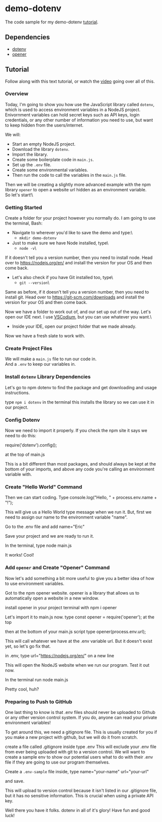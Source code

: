 # demo-dotenv
The code sample for my demo-dotenv [tutorial](https://www.youtube.com/watch?v=0hAahRdB5eA).

## Dependencies
* [dotenv](https://www.npmjs.com/package/dotenv)
* [opener](https://www.npmjs.com/package/opener)

## Tutorial 
Follow along with this text tutorial, or watch the [video](https://www.youtube.com/watch?v=0hAahRdB5eA) going over all of this.

### Overview
Today, I'm going to show you how use the JavaScript library called `dotenv`, which is used to access environment variables in a NodeJS project.\
Enivornment variables can hold secret keys such as API keys, login credentials, or any other number of information you need to use, but want to keep hidden from the users/internet.

We will: 
* Start an empty NodeJS project.
* Download the library `dotenv`.
* Import the library.
* Create some boilerplate code in `main.js`.
* Set up the `.env` file.
* Create some environmental variables.
* Then run the code to call the variables in the `main.js` file.

Then we will be creating a slightly more advanced example with the npm library `opener` to open a website url hidden as an environment variable.\
So let's start!\

### Getting Started
Create a folder for your project however you normally do. I am going to use the terminal, Bash:
* Navigate to wherever you'd like to save the demo and type:\
	* `mkdir demo-dotenv`
* Just to make sure we have Node installed, type\
	* `node -v`\

If it doesn't tell you a version number, then you need to install node. Head over to https://nodejs.org/en/ and install the version for your OS and then come back.
* Let's also check if you have Git installed too, type\
	* `git --version`\

Same as before, if it doesn't tell you a version number, then you need to install git. Head over to https://git-scm.com/downloads and install the version for your OS and then come back.

Now we have a folder to work out of, and our set up out of the way. Let's open our IDE next. I use [VSCodium](https://vscodium.com/), but you can use whatever you want.\
* Inside your IDE, open our project folder that we made already.

Now we have a fresh slate to work with.

### Create Project Files
We will make a `main.js` file to run our code in.\
And a `.env` to keep our variables in.

### Install `dotenv` Library Dependencies

Let's go to npm dotenv to find the package and get downloading and usage instructions.

type `npm i dotenv` in the terminal
this installs the library so we can use it in our project.

### Config Dotenv
Now we need to import it properly. If you check the npm site it says we need to do this:

require('dotenv').config();

at the top of main.js

This is a bit different than most packages, and should always be kept at the bottom of your imports, and above any code you're calling an environment variable with.

### Create "Hello World" Command
Then we can start coding.
Type 
console.log("Hello, " + process.env.name + "!");

This will give us a Hello World type message when we run it. But, first we need to assign our name to the environment variable "name".

Go to the .env file and add
name="Eric"

Save your project and we are ready to run it.

In the terminal, type 
node main.js

It works! Cool!

### Add `opener` and Create "Opener" Command
Now let's add something a bit more useful to give you a better idea of how to use environment variables.

Got to the npm opener website. opener is a library that allows us to automatically open a website in a new window.

install opener in your project terminal with
npm i opener

Let's import it to main.js now.
type 
const opener = require('opener');
at the top

then at the bottom of your main.js script type
opener(process.env.url);

This will call whatever we have at the .env variable url. But it doesn't exist yet, so let's go fix that.

in .env, type
url="https://nodejs.org/en/"
on a new line

This will open the NodeJS website when we run our program. Test it out now.

In the terminal run
node main.js

Pretty cool, huh?
### Preparing to Push to GitHub
One last thing to know is that .env files should never be uploaded to Github or any other version control system. If you do, anyone can read your private environment variables!

To get around this, we need a gitignore file. This is usually created for you if you make a new project with github, but we will do it from scratch.

create a file called .gitignore
inside type .env
This will exclude your .env file from ever being uploaded with git to a version control. 
We will want to create a sample env to show our potential users what to do with their .env file if they are going to use our program themselves.

Create a `.env-sample` file
inside, type
name="your-name"
url="your-url"

and save.

This will upload to version control because it isn't listed in our .gitignore file, but it has no sensitive information. This is crucial when using a private API key.

Well there you have it folks. dotenv in all of it's glory! Have fun and good luck!
